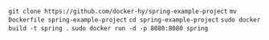 `git clone https://github.com/docker-hy/spring-example-project`
`mv Dockerfile spring-example-project`
`cd spring-example-project`
`sudo docker build -t spring .`
`sudo docker run -d -p 8080:8080 spring`
